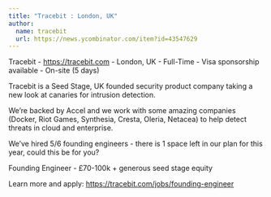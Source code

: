 ```yaml
---
title: "Tracebit : London, UK"
author:
  name: tracebit
  url: https://news.ycombinator.com/item?id=43547629
---
```

Tracebit - <a href="https:&#x2F;&#x2F;tracebit.com" rel="nofollow">https:&#x2F;&#x2F;tracebit.com</a> - London, UK - Full-Time - Visa sponsorship available - On-site (5 days)

Tracebit is a Seed Stage, UK founded security product company taking a new look at canaries for intrusion detection.

We’re backed by Accel and we work with some amazing companies (Docker, Riot Games, Synthesia, Cresta, Oleria, Netacea) to help detect threats in cloud and enterprise.

We’ve hired 5&#x2F;6 founding engineers - there is 1 space left in our plan for this year, could this be for you?

Founding Engineer - £70-100k + generous seed stage equity

Learn more and apply: <a href="https:&#x2F;&#x2F;tracebit.com&#x2F;jobs&#x2F;founding-engineer" rel="nofollow">https:&#x2F;&#x2F;tracebit.com&#x2F;jobs&#x2F;founding-engineer</a>
<JobApplication />
